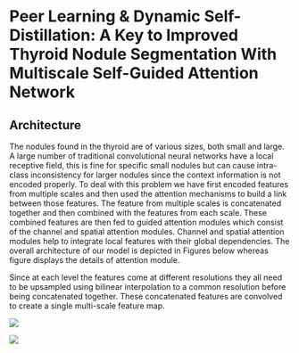 # Peer Learning & Dynamic Self-Distillation: A Key to Improved Thyroid Nodule Segmentation With Multiscale Self-Guided Attention Network

## Architecture

The nodules found in the thyroid are of various sizes, both small and large. A large number of traditional convolutional neural networks have a local receptive field, this is fine for specific small nodules but can cause intra-class inconsistency for larger nodules since the context information is not encoded properly. To deal with this problem we have first encoded features from multiple scales and then used the attention mechanisms to build a link between those features. The feature from multiple scales is concatenated together and then combined with the features from each scale. These combined features are then fed to guided attention modules which consist of the channel and spatial attention modules. Channel and spatial attention modules help to integrate local features with their global dependencies. The overall architecture of our model is depicted in Figures below whereas figure displays the details of attention module.

Since at each level the features come at different resolutions they all need to be upsampled using bilinear interpolation to a common resolution before being concatenated together. These concatenated features are convolved to create a single multi-scale feature map.

![](https://github.com/Azkarehman/Thyroid-Nodule-Segmentation/blob/main/model_.png)

![](https://github.com/Azkarehman/Thyroid-Nodule-Segmentation/blob/main/modules.png)
